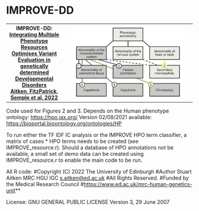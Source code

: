# IMPROVE-DD
<table style="width:100%">
  <tr> <th style="width:30%">IMPROVE-DD:<br>
    <a href="https://doi.org/10.1101/2022.05.20.22275135"> Integrating Multiple Phenotype <br>Resources Optimises Variant Evaluation in genetically determined Developmental Disorders<br>
    Aitken, FitzPatrick, Semple et al. 2022 <a></th>
    <th style="width:70%"> 
  <img src="https://github.com/Stuart-Aitken/IMPROVE-DD/blob/main/improve.png" width="300" alt="IMPROVE-DD">
     </th>
  </tr>
  </table>

Code used for Figures 2 and 3. Depends on the Human phenotype ontology: https://hpo.jax.org/
Version 02/08/2021 available: https://bioportal.bioontology.org/ontologies/HP


To run either the TF IDF IC analysis or the IMPROVE HPO term classifier, a matrix of cases * HPO terms needs to be created (see IMPROVE_resource.r). Should a database of HPO annotations not be available, a small set of demo data can be created using IMPROVE_resource.r to enable the main code to be run.


All R code:
#Copyright (C) 2022 The University of Edinburgh 
#Author Stuart Aitken MRC HGU IGC s.aitken@ed.ac.uk
#All Rights Reserved.
#Funded by the Medical Research Council
#https://www.ed.ac.uk/mrc-human-genetics-unit**


License: GNU GENERAL PUBLIC LICENSE Version 3, 29 June 2007
